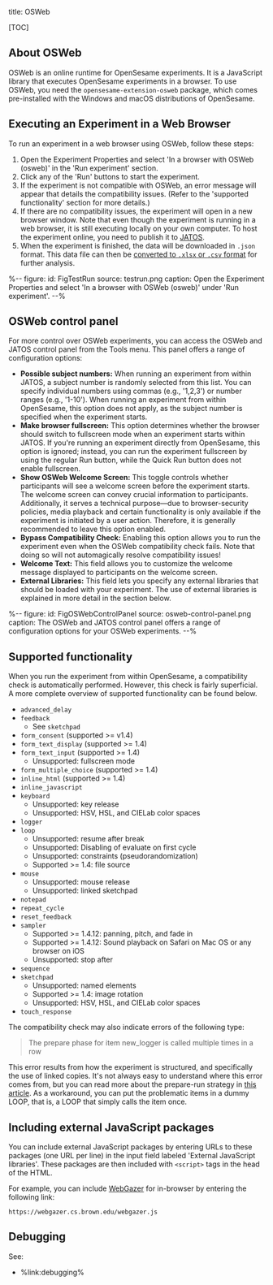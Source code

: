 title: OSWeb


[TOC]


## About OSWeb

OSWeb is an online runtime for OpenSesame experiments. It is a JavaScript library that executes OpenSesame experiments in a browser. To use OSWeb, you need the `opensesame-extension-osweb` package, which comes pre-installed with the Windows and macOS distributions of OpenSesame.


## Executing an Experiment in a Web Browser

To run an experiment in a web browser using OSWeb, follow these steps:

1. Open the Experiment Properties and select 'In a browser with OSWeb (osweb)' in the 'Run experiment' section.
2. Click any of the 'Run' buttons to start the experiment.
3. If the experiment is not compatible with OSWeb, an error message will appear that details the compatibility issues. (Refer to the 'supported functionality' section for more details.)
4. If there are no compatibility issues, the experiment will open in a new browser window. Note that even though the experiment is running in a web browser, it is still executing locally on your own computer. To host the experiment online, you need to publish it to [JATOS](%url:jatos%).
5. When the experiment is finished, the data will be downloaded in `.json` format. This data file can then be [converted to `.xlsx` or `.csv` format](%url:manual/osweb/data%) for further analysis.


%--
figure:
 id: FigTestRun
 source: testrun.png
 caption: Open the Experiment Properties and select 'In a browser with OSWeb (osweb)' under 'Run experiment'.
--%


## OSWeb control panel

For more control over OSWeb experiments, you can access the OSWeb and JATOS control panel from the Tools menu. This panel offers a range of configuration options:

- **Possible subject numbers:** When running an experiment from within JATOS, a subject number is randomly selected from this list. You can specify individual numbers using commas (e.g., '1,2,3') or number ranges (e.g., '1-10'). When running an experiment from within OpenSesame, this option does not apply, as the subject number is specified when the experiment starts.
- **Make browser fullscreen:** This option determines whether the browser should switch to fullscreen mode when an experiment starts within JATOS. If you're running an experiment directly from OpenSesame, this option is ignored; instead, you can run the experiment fullscreen by using the regular Run button, while the Quick Run button does not enable fullscreen.
- **Show OSWeb Welcome Screen:** This toggle controls whether participants will see a welcome screen before the experiment starts. The welcome screen can convey crucial information to participants. Additionally, it serves a technical purpose—due to browser-security policies, media playback and certain functionality is only available if the experiment is initiated by a user action. Therefore, it is generally recommended to leave this option enabled.
- **Bypass Compatibility Check:** Enabling this option allows you to run the experiment even when the OSWeb compatibility check fails. Note that doing so will not automagically resolve compatibility issues!
- **Welcome Text:** This field allows you to customize the welcome message displayed to participants on the welcome screen.
- **External Libraries:** This field lets you specify any external libraries that should be loaded with your experiment. The use of external libraries is explained in more detail in the section below.


%--
figure:
 id: FigOSWebControlPanel
 source: osweb-control-panel.png
 caption: The OSWeb and JATOS control panel offers a range of configuration options for your OSWeb experiments.
--%


## Supported functionality

When you run the experiment from within OpenSesame, a compatibility check is automatically performed. However, this check is fairly superficial. A more complete overview of supported functionality can be found below.


- `advanced_delay`
- `feedback`
    - See `sketchpad`
- `form_consent` (supported >= v1.4)
- `form_text_display` (supported >= 1.4)
- `form_text_input` (supported >= 1.4)
    - Unsupported: fullscreen mode
- `form_multiple_choice` (supported >= 1.4)
- `inline_html` (supported >= 1.4)
- `inline_javascript`
- `keyboard`
    - Unsupported: key release
    - Unsupported: HSV, HSL, and CIELab color spaces
- `logger`
- `loop`
    - Unsupported: resume after break
    - Unsupported: Disabling of evaluate on first cycle
    - Unsupported: constraints (pseudorandomization)
    - Supported >= 1.4: file source
- `mouse`
    - Unsupported: mouse release
    - Unsupported: linked sketchpad
- `notepad`
- `repeat_cycle`
- `reset_feedback`
- `sampler`
    - Supported >= 1.4.12: panning, pitch, and fade in
    - Supported >= 1.4.12: Sound playback on Safari on Mac OS or any browser on iOS
    - Unsupported: stop after
- `sequence`
- `sketchpad`
    - Unsupported: named elements
    - Supported >= 1.4: image rotation
    - Unsupported: HSV, HSL, and CIELab color spaces
- `touch_response`


The compatibility check may also indicate errors of the following type:

> The prepare phase for item new_logger is called multiple times in a row

This error results from how the experiment is structured, and specifically the use of linked copies. It's not always easy to understand where this error comes from, but you can read more about the prepare-run strategy in [this article](%url:prepare-run%). As a workaround, you can put the problematic items in a dummy LOOP, that is, a LOOP that simply calls the item once.


## Including external JavaScript packages

You can include external JavaScript packages by entering URLs to these packages (one URL per line) in the input field labeled 'External JavaScript libraries'. These packages are then included with `<script>` tags in the head of the HTML.

For example, you can include [WebGazer](%url:webgazer%) for in-browser by entering the following link:

```
https://webgazer.cs.brown.edu/webgazer.js
```


## Debugging

See:

- %link:debugging%
